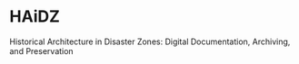 # HAiDZ
Historical Architecture in Disaster Zones: Digital Documentation, Archiving, and Preservation

